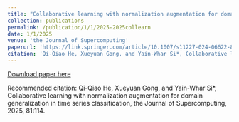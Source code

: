 ```yaml
---
title: "Collaborative learning with normalization augmentation for domain generalization in time series classification"
collection: publications
permalink: /publication/1/1/2025-2025collearn
date: 1/1/2025
venue: 'the Journal of Supercomputing'
paperurl: 'https://link.springer.com/article/10.1007/s11227-024-06622-8'
citation: 'Qi-Qiao He, Xueyuan Gong, and Yain-Whar Si*, Collaborative learning with normalization augmentation for domain generalization in time series classification, the Journal of Supercomputing, 2025, 81:114.'
---
```


<a href='https://link.springer.com/article/10.1007/s11227-024-06622-8'>Download paper here</a>

Recommended citation: Qi-Qiao He, Xueyuan Gong, and Yain-Whar Si*, Collaborative learning with normalization augmentation for domain generalization in time series classification, the Journal of Supercomputing, 2025, 81:114.